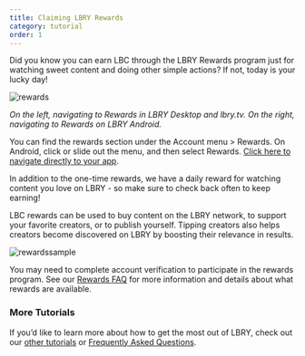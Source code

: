 ```yaml
---
title: Claiming LBRY Rewards
category: tutorial
order: 1
---
```


Did you know you can earn LBC through the LBRY Rewards program just for watching sweet content and doing other simple actions? If not, today is your lucky day!

![rewards](https://spee.ch/b/rewards-tutorial01-2.png)

_On the left, navigating to Rewards in LBRY Desktop and lbry.tv. On the right, navigating to Rewards on LBRY Android._

You can find the rewards section under the Account menu > Rewards. On Android, click or slide out the menu, and then select Rewards. [Click here to navigate directly to your app](https://open.lbry.com/?rewards).

In addition to the one-time rewards, we have a daily reward for watching content you love on LBRY - so make sure to check back often to keep earning! 

LBC rewards can be used to buy content on the LBRY network, to support your favorite creators, or to publish yourself. Tipping creators also helps creators become discovered on LBRY by boosting their relevance in results.

![rewardssample](https://spee.ch/e/rewards-sample.png)

You may need to complete account verification to participate in the rewards program. See our [Rewards FAQ](https://lbry.com/faq/rewards) for more information and details about what rewards are available. 

### More Tutorials

If you’d like to learn more about how to get the most out of LBRY, check out our [other tutorials](https://lbry.com/faq?category=tutorial) or [Frequently Asked Questions](https://lbry.com/faq).
